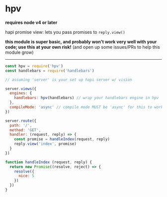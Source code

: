 hpv
===

**requires node v4 or later**

hapi promise view: lets you pass promises to `reply.view()`

**this module is super basic, and probably won't work very well with your code; use this at your own risk!** (and open up some issues/PRs to help this module grow)

---

```js
const hpv = require('hpv')
const handlebars = require('handlebars')

// assuming 'server' is your set up hapi server w/ vision

server.views({
  engines: {
    handlebars: hpv(handlebars) // wrap your handlebars engine in hpv
  },
  compileMode: 'async' // compile mode MUST be 'async' for this to work
})

server.route({
  path: '/',
  method: 'GET',
  handler: (request, reply) => {
    const promise = handleIndex(request, reply)
    reply.view('index', promise)
  }
})

function handleIndex (request, reply) {
  return new Promise((resolve, reject) => {
    resolve({
      nice: 5
    })
  })
}

```

